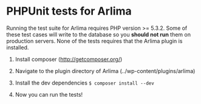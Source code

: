 # PHPUnit tests for Arlima

Running the test suite for Arlima requires PHP version >= 5.3.2. Some of these test cases will write to
the database so you **should not run** them on production servers. None of the tests requires that the
Arlima plugin is installed.

1. Install composer (http://getcomposer.org/)

2. Navigate to the plugin directory of Arlima (../wp-content/plugins/arlima)

3. Install the dev dependencies `$ composer install --dev`

4. Now you can run the tests!
